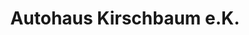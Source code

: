 ---
title: "Autohaus Kirschbaum e.K."
url: /eisenberg-pfalz/autohaus-kirschbaum-e-k/
shop: Autohaus
---